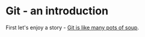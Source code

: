 # Git - an introduction

First let's enjoy a story - [Git is like many pots of soup](https://zmcartor.github.io/git/2013/07/13/git-for-everyone).

